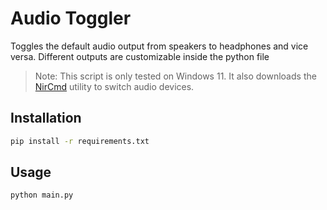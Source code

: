# Audio Toggler

Toggles the default audio output from speakers to headphones and vice versa. Different outputs are customizable inside the python file
> Note: This script is only tested on Windows 11. It also downloads the [NirCmd](https://www.nirsoft.net/utils/nircmd.html) utility to switch audio devices.

## Installation

```bash
pip install -r requirements.txt
```

## Usage

```bash
python main.py
```

